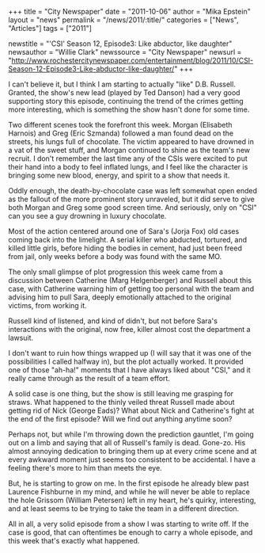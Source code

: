 +++
title = "City Newspaper"
date = "2011-10-06"
author = "Mika Epstein"
layout = "news"
permalink = "/news/2011/:title/"
categories = ["News", "Articles"]
tags = ["2011"]

newstitle = "'CSI' Season 12, Episode3: Like abductor, like daughter"
newsauthor = "Willie Clark"
newssource = "City Newspaper"
newsurl = "http://www.rochestercitynewspaper.com/entertainment/blog/2011/10/CSI-Season-12-Episode3-Like-abductor-like-daughter/"
+++

I can't believe it, but I think I am starting to actually "like" D.B. Russell. Granted, the show's new lead (played by Ted Danson) had a very good supporting story this episode, continuing the trend of the crimes getting more interesting, which is something the show hasn't done for some time.

Two different scenes took the forefront this week. Morgan (Elisabeth Harnois) and Greg (Eric Szmanda) followed a man found dead on the streets, his lungs full of chocolate. The victim appeared to have drowned in a vat of the sweet stuff, and Morgan continued to shine as the team's new recruit. I don't remember the last time any of the CSIs were excited to put their hand into a body to feel inflated lungs, and I feel like the character is bringing some new blood, energy, and spirit to a show that needs it.

Oddly enough, the death-by-chocolate case was left somewhat open ended as the fallout of the more prominent story unraveled, but it did serve to give both Morgan and Greg some good screen time. And seriously, only on "CSI" can you see a guy drowning in luxury chocolate.

Most of the action centered around one of Sara's (Jorja Fox) old cases coming back into the limelight. A serial killer who abducted, tortured, and killed little girls, before hiding the bodies in cement, had just been freed from jail, only weeks before a body was found with the same MO.

The only small glimpse of plot progression this week came from a discussion between Catherine (Marg Helgenberger) and Russell about this case, with Catherine warning him of getting too personal with the team and advising him to pull Sara, deeply emotionally attached to the original victims, from working it.

Russell kind of listened, and kind of didn't, but not before Sara's interactions with the original, now free, killer almost cost the department a lawsuit.

I don't want to ruin how things wrapped up (I will say that it was one of the possibilities I called halfway in), but the plot actually worked. It provided one of those "ah-ha!" moments that I have always liked about "CSI," and it really came through as the result of a team effort.

A solid case is one thing, but the show is still leaving me grasping for straws. What happened to the thinly veiled threat Russell made about getting rid of Nick (George Eads)? What about Nick and Catherine's fight at the end of the first episode? Will we find out anything anytime soon?

Perhaps not, but while I'm throwing down the prediction gauntlet, I'm going out on a limb and saying that all of Russell's family is dead. Gone-zo. His almost annoying dedication to bringing them up at every crime scene and at every awkward moment just seems too consistent to be accidental. I have a feeling there's more to him than meets the eye.

But, he is starting to grow on me. In the first episode he already blew past Laurence Fishburne in my mind, and while he will never be able to replace the hole Grissom (William Petersen) left in my heart, he's quirky, interesting, and at least seems to be trying to take the team in a different direction.

All in all, a very solid episode from a show I was starting to write off. If the case is good, that can oftentimes be enough to carry a whole episode, and this week that's exactly what happened.


